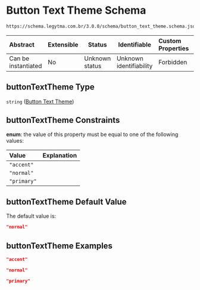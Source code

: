 # Button Text Theme Schema

```txt
https://schema.legytma.com.br/3.0.0/schema/button_text_theme.schema.json#/properties/buttonTextTheme
```




| Abstract            | Extensible | Status         | Identifiable            | Custom Properties | Additional Properties | Access Restrictions | Defined In                                                                                                |
| :------------------ | ---------- | -------------- | ----------------------- | :---------------- | --------------------- | ------------------- | --------------------------------------------------------------------------------------------------------- |
| Can be instantiated | No         | Unknown status | Unknown identifiability | Forbidden         | Allowed               | none                | [button_bar_theme_data.schema.json\*](../schema/button_bar_theme_data.schema.json) |

## buttonTextTheme Type

`string` ([Button Text Theme](button_bar_theme_data-properties-button-text-theme.md))

## buttonTextTheme Constraints

**enum**: the value of this property must be equal to one of the following values:

| Value       | Explanation |
| :---------- | ----------- |
| `"accent"`  |             |
| `"normal"`  |             |
| `"primary"` |             |

## buttonTextTheme Default Value

The default value is:

```json
"normal"
```

## buttonTextTheme Examples

```json
"accent"
```

```json
"normal"
```

```json
"primary"
```
